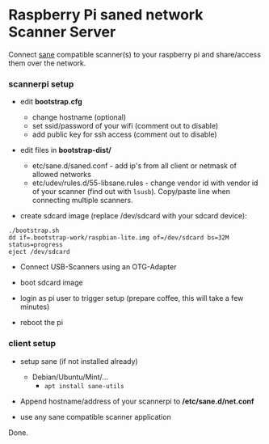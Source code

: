 
# Raspberry Pi saned network Scanner Server

Connect [sane](http://www.sane-project.org/) compatible scanner(s) to your raspberry pi and share/access them over
the network.


### scannerpi setup
* edit **bootstrap.cfg**
  * change hostname (optional)
  * set ssid/password of your wifi (comment out to disable)
  * add public key for ssh access (comment out to disable)

* edit files in **bootstrap-dist/**
  * etc/sane.d/saned.conf - add ip's from all client or netmask of allowed networks
  * etc/udev/rules.d/55-libsane.rules - change vendor id with vendor id of your scanner (find out with ```lsusb```). Copy/paste line when connecting multiple scanners.

* create sdcard image (replace /dev/sdcard with your sdcard device):
```
./bootstrap.sh
dd if=.bootstrap-work/raspbian-lite.img of=/dev/sdcard bs=32M status=progress
eject /dev/sdcard
```
* Connect USB-Scanners using an OTG-Adapter

* boot sdcard image

* login as pi user to trigger setup
  (prepare coffee, this will take a few minutes)

* reboot the pi



### client setup
* setup sane (if not installed already)
  * Debian/Ubuntu/Mint/...
    * ```apt install sane-utils```

* Append hostname/address of your scannerpi to **/etc/sane.d/net.conf**

* use any sane compatible scanner application


Done.
